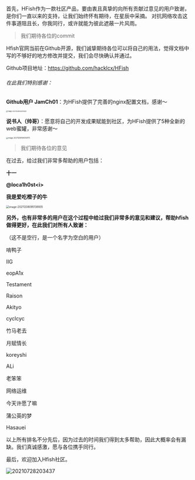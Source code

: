 首先，HFish作为一款社区产品，要由衷且真挚的向所有贡献过意见的用户致谢，是你们一直以来的支持，让我们始终怀有期待，在星辰中采摘。 对抗网络攻击这件事道阻且长，你我同行，或许就能为彼此遮蔽一片风雨。



> 我们期待各位的commit

Hfish官网当前在Github开源，我们诚挚期待各位可以将自己的用法，觉得文档中写的不够好的地方修改并提交，我们会尽快确认并通过。

Github项目地址：https://github.com/hacklcx/HFish



###### 在此我们特别感谢：

**Github用户 JamCh01**：为HFish提供了完善的nginx配置文档，感谢～

<img src="http://img.threatbook.cn/hfish/image-20211208094219281.png" alt="image-20211208094219281" style="zoom:28%;" />

**说书人（帅哥）**：愿意将自己的开发成果赋能到社区，为HFish提供了5种全新的web蜜罐，非常感谢～

<img src="http://img.threatbook.cn/hfish/image-20211208194059175.png" alt="image-20211208194059175" style="zoom:33%;" />

> 我们期待各位的意见

在过去，给过我们非常多帮助的用户包括：

**十一**

**@loca1h0st&lt;i&gt;**



**我是爱吃橙子的牛**

<img src="http://img.threatbook.cn/hfish/image-20211208095138935.png" alt="image-20211208095138935" style="zoom:50%;" />



**另外，也有非常多的用户在这个过程中给过我们非常多的意见和建议，帮助hfish做得更好，在此我们对所有人致谢：**

（这不是空行，是一个名字为空白的用户）

啃鸭子

IIG

eopA1x

Testament

Raison

Akityo

cyclcyc

竹马老去

月赋情长

koreyshi

ALi

老笨笨

网络运维

今天许愿了嘛

蒲公英的梦

Hasauei



以上所有排名不分先后，因为过去的时间我们得到太多帮助，因此大概率会有漏缺。我们真诚感激，愿与各位携手同行。





最后，欢迎加入Hfish社区。

![20210728203437](http://img.threatbook.cn/hfish/20210728203437.png)
